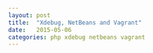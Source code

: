 ```yaml
---
layout: post
title:  "Xdebug, NetBeans and Vagrant"
date:   2015-05-06
categories: php xdebug netbeans vagrant
---
```

